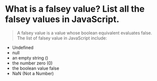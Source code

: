 # What is a falsey value? List all the falsey values in JavaScript. 
> A falsey value is a value whose boolean equivalent evaluates false.
> The list of falsey value in JavaScript include: 
- Undefined
- null
- an empty string ()
- the number zero (0)
- the boolean value false
- NaN (Not a Number)
